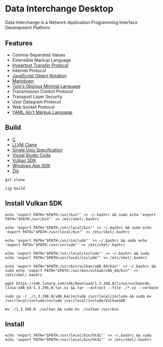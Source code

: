 [C Language]: https://learn.microsoft.com/en-us/cpp/c-language
[Clang]: https://clang.llvm.org/
[CommonMark]:https://commonmark.org/
[HTTP]: https://developer.mozilla.org/en-US/docs/Web/HTTP
[JSON]: https://www.json.org/json-en.html
[TOML]: https://toml.io/en/
[Unix]: https://publications.opengroup.org/
[VSCode]: https://code.visualstudio.com/docs
[Vulkan]: https://www.vulkan.org/learn
[Win32]: https://learn.microsoft.com/en-us/windows/apps/desktop/
[YAML]: https://yaml.org/
[Zig Language]: https://ziglang.org/

<a href="https://github.com/HyaenaTechnologies/data-interchange-desktop">
  <h1>
    <picture>
      <img src="https://github.com/HyaenaTechnologies/data-interchange-desktop/blob/main/assets/di_markdown.png" alt="">
    </picture>
  </h1>
</a>

# Data Interchange Desktop

Data Interchange is a Network Application Programming Interface Development Platform

## Features

- Comma-Separated Values
- Extensible Markup Language
- [Hypertext Transfer Protocol][HTTP]
- Internet Protocol
- [JavaScript Object Notation][JSON]
- [Markdown][CommonMark]
- [Tom's Obvious Minimal Language][TOML]
- Transmission Control Protocol
- Transport Layer Security
- User Datagram Protocol
- Web Socket Protocol
- [YAML Ain't Markup Language][YAML]

## Build

- [C][C Language]
- [LLVM Clang][Clang]
- [Single Unix Specification][Unix]
- [Visual Studio Code][VSCode]
- [Vulkan SDK][Vulkan]
- [Windows App SDK][Win32]
- [Zig][Zig Language]

```shell
git clone

zig build
```
## Install Vulkan SDK

```shell
echo 'export PATH="$PATH:/usr/bin"' >> ~/.bashrc && sudo echo 'export PATH="$PATH:/usr/bin"' >> /etc/skel/.bashrc

echo 'export PATH="$PATH:/usr/local/bin"' >> ~/.bashrc && sudo echo 'export PATH="$PATH:/usr/local/bin"' >> /etc/skel/.bashrc

echo 'export PATH="$PATH:/usr/include"' >> ~/.bashrc && sudo echo 'export PATH="$PATH:/usr/include"' >> /etc/skel/.bashrc

echo 'export PATH="$PATH:/usr/local/include"' >> ~/.bashrc && sudo echo 'export PATH="$PATH:usr/local/include"' >> /etc/skel/.bashrc

echo 'export PATH="$PATH:/usr/bin/vulkan/x86_64/bin"' >> ~/.bashrc && sudo echo 'export PATH="$PATH:/usr/bin/vulkan/x86_64/bin"' >> /etc/skel/.bashrc

wget https://sdk.lunarg.com/sdk/download/1.3.296.0/linux/vulkansdk-linux-x86_64-1.3.296.0.tar.xz && tar --extract --file ./*.xz --verbose

sudo cp -r ./1.3.296.0/x86_64/include /usr/local/include && sudo mv /usr/local/include/include /usr/local/include/VulkanSDK

mv ./1.3.296.0 ./vulkan && sudo mv ./vulkan /usr/bin
```

## Install

```shell
echo 'export PATH="$PATH:/usr/local/bin/htdi"' >> ~/.bashrc && sudo echo 'export PATH="$PATH:/usr/local/bin/htdi"' >> /etc/skel/.bashrc
```